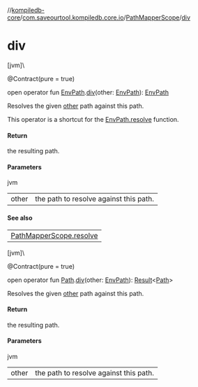 //[kompiledb-core](../../../index.md)/[com.saveourtool.kompiledb.core.io](../index.md)/[PathMapperScope](index.md)/[div](div.md)

# div

[jvm]\

@Contract(pure = true)

open operator fun [EnvPath](../../com.saveourtool.kompiledb.core/-env-path/index.md).[div](div.md)(other: [EnvPath](../../com.saveourtool.kompiledb.core/-env-path/index.md)): [EnvPath](../../com.saveourtool.kompiledb.core/-env-path/index.md)

Resolves the given [other](div.md) path against this path.

This operator is a shortcut for the [EnvPath.resolve](resolve.md) function.

#### Return

the resulting path.

#### Parameters

jvm

| | |
|---|---|
| other | the path to resolve against this path. |

#### See also

| |
|---|
| [PathMapperScope.resolve](resolve.md) |

[jvm]\

@Contract(pure = true)

open operator fun [Path](https://docs.oracle.com/javase/8/docs/api/java/nio/file/Path.html).[div](div.md)(other: [EnvPath](../../com.saveourtool.kompiledb.core/-env-path/index.md)): [Result](https://kotlinlang.org/api/latest/jvm/stdlib/kotlin/-result/index.html)&lt;[Path](https://docs.oracle.com/javase/8/docs/api/java/nio/file/Path.html)&gt;

Resolves the given [other](div.md) path against this path.

#### Return

the resulting path.

#### Parameters

jvm

| | |
|---|---|
| other | the path to resolve against this path. |

